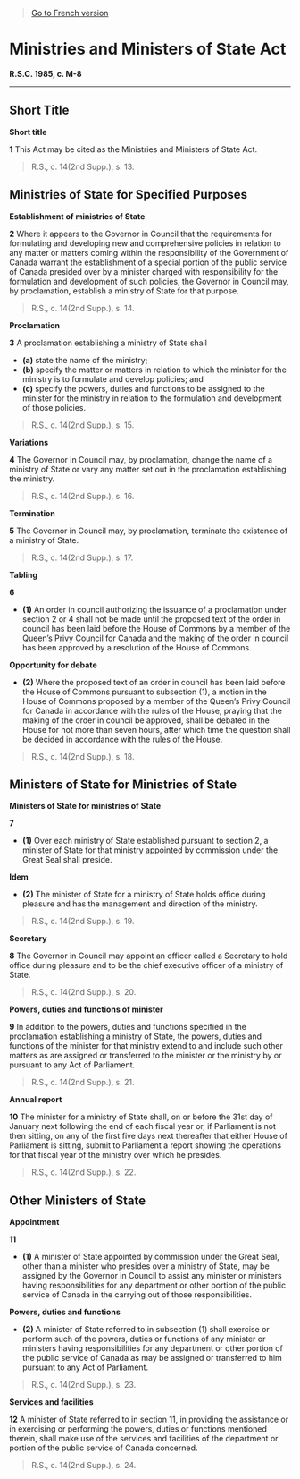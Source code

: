 > [Go to French version](/fr/Lois/Lois%20révisées%20du%20Canada/M/M-8.md)

# Ministries and Ministers of State Act

**R.S.C. 1985, c. M-8**


----------



## Short Title



**Short title**

**1** This Act may be cited as the Ministries and Ministers of State Act.
> R.S., c. 14(2nd Supp.), s. 13.





## Ministries of State for Specified Purposes



**Establishment of ministries of State**

**2** Where it appears to the Governor in Council that the requirements for formulating and developing new and comprehensive policies in relation to any matter or matters coming within the responsibility of the Government of Canada warrant the establishment of a special portion of the public service of Canada presided over by a minister charged with responsibility for the formulation and development of such policies, the Governor in Council may, by proclamation, establish a ministry of State for that purpose.
> R.S., c. 14(2nd Supp.), s. 14.





**Proclamation**

**3** A proclamation establishing a ministry of State shall
- **(a)** state the name of the ministry;
- **(b)** specify the matter or matters in relation to which the minister for the ministry is to formulate and develop policies; and
- **(c)** specify the powers, duties and functions to be assigned to the minister for the ministry in relation to the formulation and development of those policies.
> R.S., c. 14(2nd Supp.), s. 15.





**Variations**

**4** The Governor in Council may, by proclamation, change the name of a ministry of State or vary any matter set out in the proclamation establishing the ministry.
> R.S., c. 14(2nd Supp.), s. 16.





**Termination**

**5** The Governor in Council may, by proclamation, terminate the existence of a ministry of State.
> R.S., c. 14(2nd Supp.), s. 17.





**Tabling**

**6** 

- **(1)** An order in council authorizing the issuance of a proclamation under section 2 or 4 shall not be made until the proposed text of the order in council has been laid before the House of Commons by a member of the Queen’s Privy Council for Canada and the making of the order in council has been approved by a resolution of the House of Commons.

**Opportunity for debate**

- **(2)** Where the proposed text of an order in council has been laid before the House of Commons pursuant to subsection (1), a motion in the House of Commons proposed by a member of the Queen’s Privy Council for Canada in accordance with the rules of the House, praying that the making of the order in council be approved, shall be debated in the House for not more than seven hours, after which time the question shall be decided in accordance with the rules of the House.
> R.S., c. 14(2nd Supp.), s. 18.





## Ministers of State for Ministries of State



**Ministers of State for ministries of State**

**7** 

- **(1)** Over each ministry of State established pursuant to section 2, a minister of State for that ministry appointed by commission under the Great Seal shall preside.

**Idem**

- **(2)** The minister of State for a ministry of State holds office during pleasure and has the management and direction of the ministry.
> R.S., c. 14(2nd Supp.), s. 19.





**Secretary**

**8** The Governor in Council may appoint an officer called a Secretary to hold office during pleasure and to be the chief executive officer of a ministry of State.
> R.S., c. 14(2nd Supp.), s. 20.





**Powers, duties and functions of minister**

**9** In addition to the powers, duties and functions specified in the proclamation establishing a ministry of State, the powers, duties and functions of the minister for that ministry extend to and include such other matters as are assigned or transferred to the minister or the ministry by or pursuant to any Act of Parliament.
> R.S., c. 14(2nd Supp.), s. 21.





**Annual report**

**10** The minister for a ministry of State shall, on or before the 31st day of January next following the end of each fiscal year or, if Parliament is not then sitting, on any of the first five days next thereafter that either House of Parliament is sitting, submit to Parliament a report showing the operations for that fiscal year of the ministry over which he presides.
> R.S., c. 14(2nd Supp.), s. 22.





## Other Ministers of State



**Appointment**

**11** 

- **(1)** A minister of State appointed by commission under the Great Seal, other than a minister who presides over a ministry of State, may be assigned by the Governor in Council to assist any minister or ministers having responsibilities for any department or other portion of the public service of Canada in the carrying out of those responsibilities.

**Powers, duties and functions**

- **(2)** A minister of State referred to in subsection (1) shall exercise or perform such of the powers, duties or functions of any minister or ministers having responsibilities for any department or other portion of the public service of Canada as may be assigned or transferred to him pursuant to any Act of Parliament.
> R.S., c. 14(2nd Supp.), s. 23.





**Services and facilities**

**12** A minister of State referred to in section 11, in providing the assistance or in exercising or performing the powers, duties or functions mentioned therein, shall make use of the services and facilities of the department or portion of the public service of Canada concerned.
> R.S., c. 14(2nd Supp.), s. 24.



